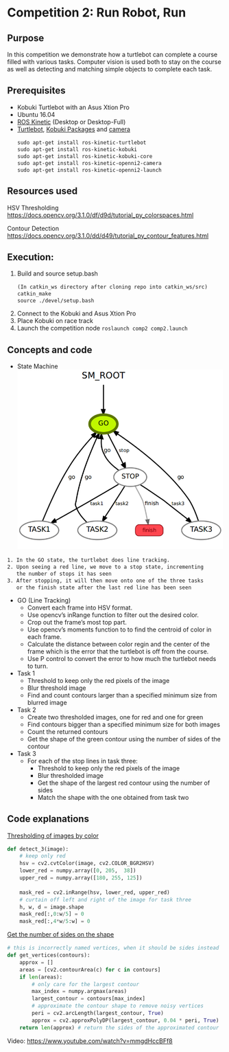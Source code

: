 # Competition 2: Run Robot, Run

## Purpose
In this competition we demonstrate how a turtlebot can complete a course filled with various tasks. Computer vision is used both to stay on the course as well as detecting and matching simple objects to complete each task. 

## Prerequisites
* Kobuki Turtlebot with an Asus Xtion Pro
* Ubuntu 16.04
* [ROS Kinetic](http://wiki.ros.org/kinetic/Installation/Ubuntu) (Desktop or Desktop-Full)
* [Turtlebot](http://wiki.ros.org/action/show/Robots/TurtleBot), [Kobuki Packages](http://wiki.ros.org/kobuki) and [camera](http://wiki.ros.org/openni_camera)
  ```
  sudo apt-get install ros-kinetic-turtlebot
  sudo apt-get install ros-kinetic-kobuki
  sudo apt-get install ros-kinetic-kobuki-core
  sudo apt-get install ros-kinetic-openni2-camera
  sudo apt-get install ros-kinetic-openni2-launch
  ```

## Resources used
HSV Thresholding
https://docs.opencv.org/3.1.0/df/d9d/tutorial_py_colorspaces.html

Contour Detection
https://docs.opencv.org/3.1.0/dd/d49/tutorial_py_contour_features.html

## Execution:
1. Build and source setup.bash
   ```
   (In catkin_ws directory after cloning repo into catkin_ws/src)
   catkin_make
   source ./devel/setup.bash
   ```
1. Connect to the Kobuki and Asus Xtion Pro
1. Place Kobuki on race track
1. Launch the competition node `roslaunch comp2 comp2.launch`

## Concepts and code

* State Machine
![alt text](https://raw.githubusercontent.com/jackykc/comp2/master/state_machine.png)
```
1. In the GO state, the turtlebot does line tracking.
2. Upon seeing a red line, we move to a stop state, incrementing 
   the number of stops it has seen
3. After stopping, it will then move onto one of the three tasks
   or the finish state after the last red line has been seen
```
* GO (Line Tracking)
  * Convert each frame into HSV format.
  * Use opencv’s inRange function to filter out the desired color.
  * Crop out the frame’s most top part.
  * Use opencv’s moments function to to find the centroid of color in each frame. 
  * Calculate the distance between color regin and the center of the frame which is the error that the turtlebot is off from     the course.
  * Use P control to convert the error to how much the turtlebot needs to turn.
* Task 1
  * Threshold to keep only the red pixels of the image
  * Blur threshold image
  * Find and count contours larger than a specified minimum size from blurred image
* Task 2
  * Create two thresholded images, one for red and one for green
  * Find contours bigger than a specified minimum size for both images
  * Count the returned contours
  * Get the shape of the green contour using the number of sides of the contour
* Task 3
  * For each of the stop lines in task three:
    * Threshold to keep only the red pixels of the image
    * Blur thresholded image
    * Get the shape of the largest red contour using the number of sides
    * Match the shape with the one obtained from task two

## Code explanations
[Thresholding of images by color](https://github.com/jackykc/comp2/blob/master/src/follower.py#L178)
``` python
def detect_3(image):
    # keep only red
    hsv = cv2.cvtColor(image, cv2.COLOR_BGR2HSV)
    lower_red = numpy.array([0, 205,  38])
    upper_red = numpy.array([180, 255, 125])

    mask_red = cv2.inRange(hsv, lower_red, upper_red)
    # curtain off left and right of the image for task three
    h, w, d = image.shape
    mask_red[:,0:w/5] = 0
    mask_red[:,4*w/5:w] = 0
```
[Get the number of sides on the shape](https://github.com/jackykc/comp2/blob/master/src/follower.py#L241)
``` python
# this is incorrectly named vertices, when it should be sides instead 
def get_vertices(contours):
    approx = []
    areas = [cv2.contourArea(c) for c in contours]
    if len(areas):
        # only care for the largest contour
        max_index = numpy.argmax(areas)
        largest_contour = contours[max_index]
        # approximate the contour shape to remove noisy vertices
        peri = cv2.arcLength(largest_contour, True)
        approx = cv2.approxPolyDP(largest_contour, 0.04 * peri, True)
    return len(approx) # return the sides of the approximated contour
```
Video:
https://www.youtube.com/watch?v=mmgdHccBFf8

